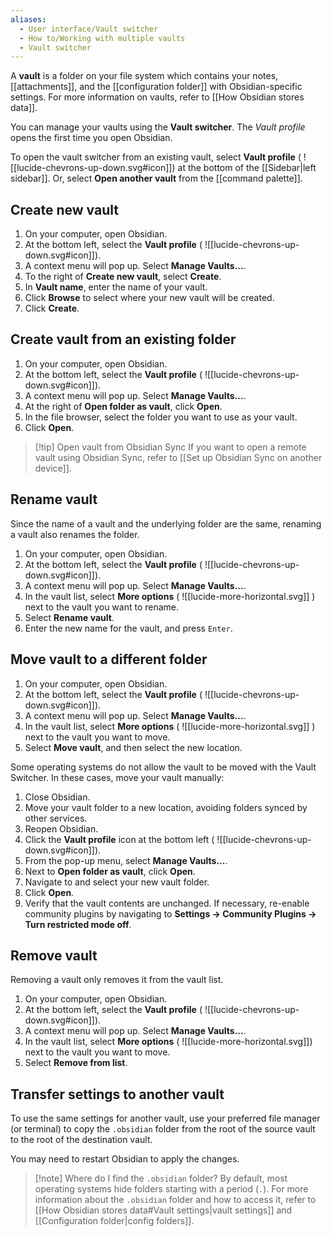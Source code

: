 ```yaml
---
aliases:
  - User interface/Vault switcher
  - How to/Working with multiple vaults
  - Vault switcher
---
```

A **vault** is a folder on your file system which contains your notes, [[attachments]], and the [[configuration folder]] with Obsidian-specific settings. For more information on vaults, refer to [[How Obsidian stores data]].

You can manage your vaults using the **Vault switcher**. The *Vault profile* opens the first time you open Obsidian.

To open the vault switcher from an existing vault, select **Vault profile** ( ![[lucide-chevrons-up-down.svg#icon]]) at the bottom of the [[Sidebar|left sidebar]]. Or, select **Open another vault** from the [[command palette]].

## Create new vault

1. On your computer, open Obsidian.
2. At the bottom left, select the **Vault profile** ( ![[lucide-chevrons-up-down.svg#icon]]).
3. A context menu will pop up. Select **Manage Vaults...**.
3. To the right of **Create new vault**, select **Create**.
4. In **Vault name**, enter the name of your vault.
5. Click **Browse** to select where your new vault will be created.
6. Click **Create**.

## Create vault from an existing folder

1. On your computer, open Obsidian.
2. At the bottom left, select the **Vault profile** ( ![[lucide-chevrons-up-down.svg#icon]]).
3. A context menu will pop up. Select **Manage Vaults...**.
3. At the right of **Open folder as vault**, click **Open**.
4. In the file browser, select the folder you want to use as your vault.
5. Click **Open**.

> [!tip] Open vault from Obsidian Sync
> If you want to open a remote vault using Obsidian Sync, refer to [[Set up Obsidian Sync on another device]].

## Rename vault

Since the name of a vault and the underlying folder are the same, renaming a vault also renames the folder.

1. On your computer, open Obsidian.
2. At the bottom left, select the **Vault profile** ( ![[lucide-chevrons-up-down.svg#icon]]).
3. A context menu will pop up. Select **Manage Vaults...**.
4. In the vault list, select **More options** ( ![[lucide-more-horizontal.svg]] ) next to the vault you want to rename.
5. Select **Rename vault**.
6. Enter the new name for the vault, and press `Enter`.

## Move vault to a different folder

1. On your computer, open Obsidian.
2. At the bottom left, select the **Vault profile** ( ![[lucide-chevrons-up-down.svg#icon]]).
3. A context menu will pop up. Select **Manage Vaults...**.
4. In the vault list, select **More options** ( ![[lucide-more-horizontal.svg]] ) next to the vault you want to move.
5. Select **Move vault**, and then select the new location.

Some operating systems do not allow the vault to be moved with the Vault Switcher. In these cases, move your vault manually:

1. Close Obsidian.
2. Move your vault folder to a new location, avoiding folders synced by other services.
3. Reopen Obsidian.
4. Click the **Vault profile** icon at the bottom left ( ![[lucide-chevrons-up-down.svg#icon]]).
5. From the pop-up menu, select **Manage Vaults...**.
6. Next to **Open folder as vault**, click **Open**.
7. Navigate to and select your new vault folder.
8. Click **Open**.
9. Verify that the vault contents are unchanged. If necessary, re-enable community plugins by navigating to **Settings → Community Plugins → Turn restricted mode off**.

## Remove vault

Removing a vault only removes it from the vault list. 

1. On your computer, open Obsidian.
2. At the bottom left, select the **Vault profile** ( ![[lucide-chevrons-up-down.svg#icon]]).
3. A context menu will pop up. Select **Manage Vaults...**.
4. In the vault list, select **More options** ( ![[lucide-more-horizontal.svg]]) next to the vault you want to move.
5. Select **Remove from list**.

## Transfer settings to another vault

To use the same settings for another vault, use your preferred file manager (or terminal) to copy the `.obsidian` folder from the root of the source vault to the root of the destination vault.

You may need to restart Obsidian to apply the changes.

> [!note] Where do I find the `.obsidian` folder?
> By default, most operating systems hide folders starting with a period (`.`). For more information about the `.obsidian` folder and how to access it, refer to [[How Obsidian stores data#Vault settings|vault settings]] and [[Configuration folder|config folders]].
